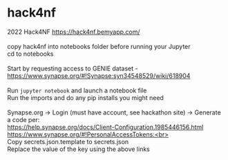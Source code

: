 # hack4nf
2022 Hack4NF https://hack4nf.bemyapp.com/<br>
<br>
copy hack4nf into notebooks folder before running your Jupyter<br>
cd to notebooks<br>
<br>
Start by requesting access to GENIE dataset - https://www.synapse.org/#!Synapse:syn34548529/wiki/618904<br>
<br>
Run `jupyter notebook` and launch a notebook file<br>
Run the imports and do any pip installs you might need<br>
<br>
Synapse.org -> Login (must have account, see hackathon site) -> Generate a code per:<br>
https://help.synapse.org/docs/Client-Configuration.1985446156.html<br>
https://www.synapse.org/#!PersonalAccessTokens:<br>
<br>
Copy secrets.json.template to secrets.json<br>
Replace the value of the key using the above links<br>

